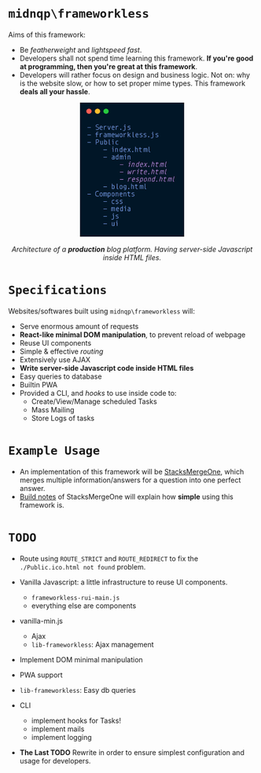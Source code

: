 # `midnqp\frameworkless`
Aims of this framework:
- Be _featherweight_ and _lightspeed fast_.
- Developers shall not spend time learning this framework. __If you're good at programming, then you're great at this framework__.
- Developers will rather focus on design and business logic. Not on: why is the website slow, or how to set proper mime types. This framework __deals all your hassle__.
<p align=center>
  <img src="https://raw.githubusercontent.com/midnqp/midnqp/main/cdn/frameworkless_architecutre.png" height=273px width=212px>
</p>

<p align=center><i>Architecture of a <b>production</b> blog platform. Having server-side Javascript inside HTML files.</i></p>




# `Specifications`
Websites/softwares built using `midnqp\frameworkless` will:
- Serve enormous amount of requests
- __React-like minimal DOM manipulation__, to prevent reload of webpage
- Reuse UI components
- Simple & effective _routing_
- Extensively use AJAX
- __Write server-side Javascript code inside HTML files__
- Easy queries to database
- Builtin PWA
- Provided a CLI, and _hooks_ to use inside code to:
  - Create/View/Manage scheduled Tasks
  - Mass Mailing
  - Store Logs of tasks




# `Example Usage`
- An implementation of this framework will be [StacksMergeOne](https://github.com/midnqp/StacksMergeOne), which merges multiple information/answers for a question into one perfect answer.
- [Build notes](https://midnqp.github.io/midnqp/blog/stacksmergeone-build-notes/) of StacksMergeOne will explain how __simple__ using this framework is.




# `TODO`
- Route using `ROUTE_STRICT` and `ROUTE_REDIRECT` to fix the `./Public.ico.html not found` problem.

- Vanilla Javascript: a little infrastructure to reuse UI components.
  - `frameworkless-rui-main.js`
  - everything else are components

- vanilla-min.js
  - Ajax
  - `lib-frameworkless`: Ajax management

- Implement DOM minimal manipulation

- PWA support

- `lib-frameworkless`: Easy db queries

- CLI
  - implement hooks for Tasks!
  - implement mails
  - implement logging

- __The Last TODO__ Rewrite in order to ensure simplest configuration and usage for developers.
